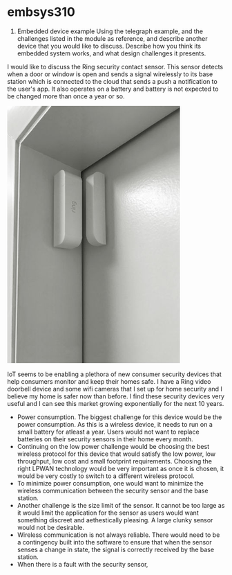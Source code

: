 # embsys310
1. Embedded device example
Using the telegraph example, and the challenges listed in the module as reference, and describe another device that you would like to discuss. Describe how you think its embedded system works, and what design challenges it presents.

I would like to discuss the Ring security contact sensor. This sensor detects when a door or window is open and sends a signal wirelessly to its base station which is connected to the cloud that sends a push a notification to the user's app.
It also operates on a battery and battery is not expected to be changed more than once a year or so.

![Image of Hello World](https://github.com/soobin27/embsys310/blob/main/ImageFolder/IMG_7703_revised.jpg)

IoT seems to be enabling a plethora of new consumer security devices that help consumers monitor and keep their homes safe. I have a Ring video doorbell device and some wifi cameras that I set up for home security and I believe my home is safer now than before.
I find these security devices very useful and I can see this market growing exponentially for the next 10 years.



- Power consumption. The biggest challenge for this device would be the power consumption. As this is a wireless device, it needs to run on a small battery for atleast a year. Users would not want to replace batteries on their security sensors in their home every month.
- Continuing on the low power challenge would be choosing the best wireless protocol for this device that would satisfy the low power, low throughput, low cost and small footprint requirements. Choosing the right LPWAN technology would be very important as once it is chosen, it would be very costly to switch to a different wireless protocol.
- To minimize power consumption, one would want to minimize the wireless communication between the security sensor and the base station. 
- Another challenge is the size limit of the sensor. It cannot be too large as it would limit the application for the sensor as users would want something discreet and aethestically pleasing. A large clunky sensor would not be desirable.
- Wireless communication is not always reliable. There would need to be a contingency built into the software to ensure that when the sensor senses a change in state, the signal is correctly received by the base station.
- When there is a fault with the security sensor, 
